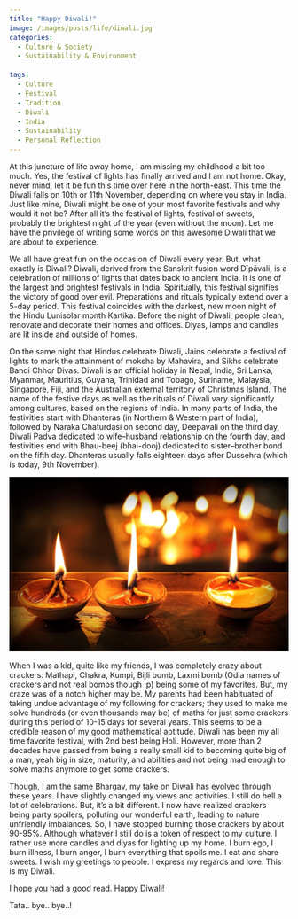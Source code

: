```yaml
---
title: "Happy Diwali!"
image: /images/posts/life/diwali.jpg
categories:
  - Culture & Society
  - Sustainability & Environment

tags:
  - Culture
  - Festival
  - Tradition
  - Diwali
  - India
  - Sustainability
  - Personal Reflection
---
```

At this juncture of life away home, I am missing my childhood a bit too much. Yes, the festival of lights has finally arrived and I am not home. Okay, never mind, let it be fun this time over here in the north-east. This time the Diwali falls on 10th or 11th November, depending on where you stay in India. Just like mine, Diwali might be one of your most favorite festivals and why would it not be? After all it’s the festival of lights, festival of sweets, probably the brightest night of the year (even without the moon). Let me have the privilege of writing some words on this awesome Diwali that we are about to experience.

We all have great fun on the occasion of Diwali every year. But, what exactly is Diwali? Diwali, derived from the Sanskrit fusion word Dīpāvali, is a celebration of millions of lights that dates back to ancient India. It is one of the largest and brightest festivals in India. Spiritually, this festival signifies the victory of good over evil. Preparations and rituals typically extend over a 5-day period. This festival coincides with the darkest, new moon night of the Hindu Lunisolar month Kartika. Before the night of Diwali, people clean, renovate and decorate their homes and offices. Diyas, lamps and candles are lit inside and outside of homes.

On the same night that Hindus celebrate Diwali, Jains celebrate a festival of lights to mark the attainment of moksha by Mahavira, and Sikhs celebrate Bandi Chhor Divas. Diwali is an official holiday in Nepal, India, Sri Lanka, Myanmar, Mauritius, Guyana, Trinidad and Tobago, Suriname, Malaysia, Singapore, Fiji, and the Australian external territory of Christmas Island. The name of the festive days as well as the rituals of Diwali vary significantly among cultures, based on the regions of India. In many parts of India, the festivities start with Dhanteras (in Northern & Western part of India), followed by Naraka Chaturdasi on second day, Deepavali on the third day, Diwali Padva dedicated to wife–husband relationship on the fourth day, and festivities end with Bhau-beej (bhai-dooj) dedicated to sister–brother bond on the fifth day. Dhanteras usually falls eighteen days after Dussehra (which is today, 9th November).

<img class="img-responsive" src="/images/posts/life/diwali.jpg" alt="">

When I was a kid, quite like my friends, I was completely crazy about crackers. Mathapi, Chakra, Kumpi, Bijli bomb, Laxmi bomb (Odia names of crackers and not real bombs though :p) being some of my favorites. But, my craze was of a notch higher may be. My parents had been habituated of taking undue advantage of my following for crackers; they used to make me solve hundreds (or even thousands may be) of maths for just some crackers during this period of 10-15 days for several years. This seems to be a credible reason of my good mathematical aptitude. Diwali has been my all time favorite festival, with 2nd best being Holi. However, more than 2 decades have passed from being a really small kid to becoming quite big of a man, yeah big in size, maturity, and abilities and not being mad enough to solve maths anymore to get some crackers.

Though, I am the same Bhargav, my take on Diwali has evolved through these years. I have slightly changed my views and activities. I still do hell a lot of celebrations. But, it’s a bit different. I now have realized crackers being party spoilers, polluting our wonderful earth, leading to nature unfriendly imbalances. So, I have stopped burning those crackers by about 90-95%. Although whatever I still do is a token of respect to my culture. I rather use more candles and diyas for lighting up my home. I burn ego, I burn illness, I burn anger, I burn everything that spoils me. I eat and share sweets. I wish my greetings to people. I express my regards and love. This is my Diwali.

I hope you had a good read. Happy Diwali!

Tata.. bye.. bye..!